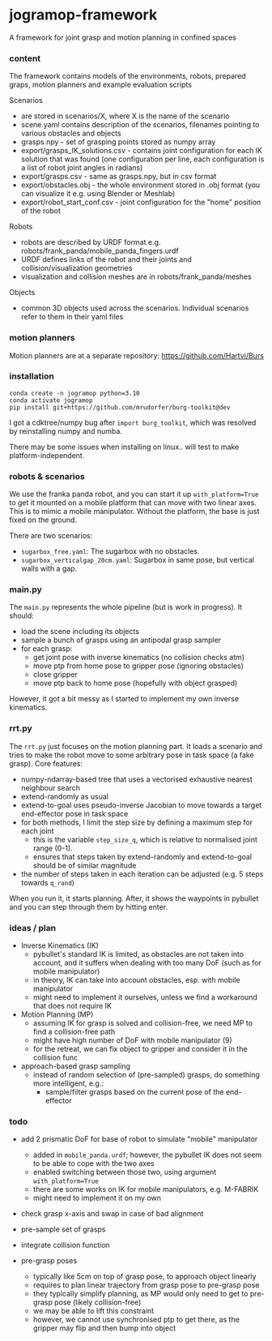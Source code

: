 # jogramop-framework
A framework for joint grasp and motion planning in confined spaces

### content
The framework contains models of the environments, robots, prepared graps, motion planners and example evaluation scripts

Scenarios
- are stored in scenarios/X, where X is the name of the scenario
- scene.yaml contains description of the scenarios, filenames pointing to various obstacles and objects
- grasps.npy - set of grasping points stored as numpy array
- export/grasps_IK_solutions.csv - contains joint configuration for each IK solution that was found (one configuration per line, each configuration is a list of robot joint angles in radians)
- export/grasps.csv - same as grasps.npy, but in csv format
- export/obstacles.obj - the whole environment stored in .obj format (you can visualize it e.g. using Blender or Meshlab)
- export/robot_start_conf.csv - joint configuration for the "home" position of the robot

Robots 
- robots are described by URDF format e.g. robots/frank_panda/mobile_panda_fingers.urdf
- URDF defines links of the robot and their joints and collision/visualization geometries
- visualization and collision meshes are in robots/frank_panda/meshes

Objects
- common 3D objects used across the scenarios. Individual scenarios refer to them in their yaml files


### motion planners

Motion planners are at a separate repository: https://github.com/Hartvi/Burs



### installation

```commandline
conda create -n jogramop python=3.10
conda activate jogramop
pip install git+https://github.com/mrudorfer/burg-toolkit@dev
```

I got a cdktree/numpy bug after `import burg_toolkit`, which was resolved by reinstalling numpy and numba.

There may be some issues when installing on linux.. will test to make platform-independent.

### robots & scenarios

We use the franka panda robot, and you can start it up `with_platform=True` to get it mounted on a mobile platform
that can move with two linear axes. This is to mimic a mobile manipulator. Without the platform, the base is just
fixed on the ground.

There are two scenarios:
- `sugarbox_free.yaml`: The sugarbox with no obstacles.
- `sugarbox_verticalgap_20cm.yaml`: Sugarbox in same pose, but vertical walls with a gap.

### main.py

The `main.py` represents the whole pipeline (but is work in progress). It should:
- load the scene including its objects
- sample a bunch of grasps using an antipodal grasp sampler
- for each grasp:
  - get joint pose with inverse kinematics (no collision checks atm)
  - move ptp from home pose to gripper pose (ignoring obstacles)
  - close gripper
  - move ptp back to home pose (hopefully with object grasped)

However, it got a bit messy as I started to implement my own inverse kinematics.

### rrt.py

The `rrt.py` just focuses on the motion planning part. It loads a scenario and tries to make the robot move to 
some arbitrary pose in task space (a fake grasp).
Core features:
- numpy-ndarray-based tree that uses a vectorised exhaustive nearest neighbour search
- extend-randomly as usual
- extend-to-goal uses pseudo-inverse Jacobian to move towards a target end-effector pose in task space
- for both methods, I limit the step size by defining a maximum step for each joint
  - this is the variable `step_size_q`, which is relative to normalised joint range (0-1).
  - ensures that steps taken by extend-randomly and extend-to-goal should be of similar magnitude
- the number of steps taken in each iteration can be adjusted (e.g. 5 steps towards `q_rand`)

When you run it, it starts planning. After, it shows the waypoints in pybullet and you can step through them by hitting
enter.

### ideas / plan

- Inverse Kinematics (IK)
  - pybullet's standard IK is limited, as obstacles are not taken into account, and it suffers when dealing with too many DoF (such as for mobile manipulator)
  - in theory, IK can take into account obstacles, esp. with mobile manipulator
  - might need to implement it ourselves, unless we find a workaround that does not require IK
- Motion Planning (MP)
  - assuming IK for grasp is solved and collision-free, we need MP to find a collision-free path
  - might have high number of DoF with mobile manipulator (9)
  - for the retreat, we can fix object to gripper and consider it in the collision func
- approach-based grasp sampling
  - instead of random selection of (pre-sampled) grasps, do something more intelligent, e.g.:
    - sample/filter grasps based on the current pose of the end-effector

### todo

- add 2 prismatic DoF for base of robot to simulate "mobile" manipulator
  - added in `mobile_panda.urdf`; however, the pybullet IK does not seem to be able to cope with the two axes
  - enabled switching between those two, using argument `with_platform=True`
  - there are some works on IK for mobile manipulators, e.g. M-FABRIK
  - might need to implement it on my own



- check grasp x-axis and swap in case of bad alignment
- pre-sample set of grasps
- integrate collision function
- pre-grasp poses
  - typically like 5cm on top of grasp pose, to approach object linearly
  - requires to plan linear trajectory from grasp pose to pre-grasp pose
  - they typically simplify planning, as MP would only need to get to pre-grasp pose (likely collision-free)
  - we may be able to lift this constraint
  - however, we cannot use synchronised ptp to get there, as the gripper may flip and then bump into object
